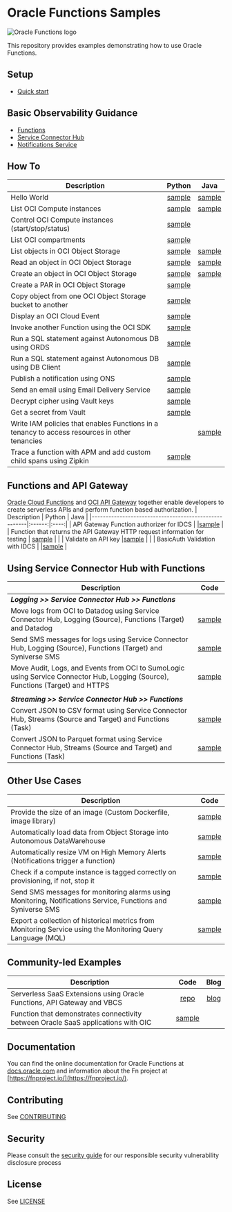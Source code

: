 # Oracle Functions Samples

![Oracle Functions logo](./images/FunctionsLogo_16x16.png)

This repository provides examples demonstrating how to use Oracle Functions.

## Setup
* [Quick start](https://docs.oracle.com/en-us/iaas/Content/Functions/Tasks/functionsquickstartguidestop.htm)

## Basic Observability Guidance
* [Functions](./samples/basic-observability/functions.md)
* [Service Connector Hub](./samples/basic-observability/service-connector-hub.md)
* [Notifications Service](./samples/basic-observability/notifications.md)

## How To
| Description                                          | Python | Java | 
|------------------------------------------------------|:------:|:----:|
| Hello World                                          |[sample](./samples/helloworld)|[sample](./samples/helloworld)|
| List OCI Compute instances                           |[sample](./samples/oci-list-instances-python)|[sample](./samples/oci-list-instances-java)|
| Control OCI Compute instances (start/stop/status)    |[sample](./samples/oci-compute-control-python)|
| List OCI compartments                                |[sample](./samples/oci-list-compartments-python)|
| List objects in OCI Object Storage                   |[sample](./samples/oci-objectstorage-list-objects-python)|[sample](./samples/oci-objectstorage-list-objects-java)|
| Read an object in OCI Object Storage                 |[sample](./samples/oci-objectstorage-get-object-python)|[sample](./samples/oci-objectstorage-get-object-java)|
| Create an object in OCI Object Storage               |[sample](./samples/oci-objectstorage-put-object-python)|[sample](./samples/oci-objectstorage-put-object-java)|
| Create a PAR in OCI Object Storage                   |[sample](./samples/oci-objectstorage-create-par-python)||
| Copy object from one OCI Object Storage bucket to another |[sample](./samples/oci-objectstorage-copy-objects-python)||
| Display an OCI Cloud Event                           |[sample](./samples/oci-event-display-python)|
| Invoke another Function using the OCI SDK            |[sample](./samples/oci-invoke-function-python)|||
| Run a SQL statement against Autonomous DB using ORDS | [sample](./samples/oci-adb-ords-runsql-python) | 
| Run a SQL statement against Autonomous DB using DB Client |[sample](./samples/oci-adb-client-runsql-python)|| 
| Publish a notification using ONS                     |[sample](./samples/oci-ons-publish-python)|
| Send an email using Email Delivery Service           |[sample](./samples/oci-email-send-python)|
| Decrypt cipher using Vault keys                      |[sample](./samples/oci-vault-decrypt-python)
| Get a secret from Vault                              |[sample](./samples/oci-vault-get-secret-python)|
| Write IAM policies that enables Functions in a tenancy to access resources in other tenancies ||[sample](./samples/oci-cross-tenancy-policies-java)
| Trace a function with APM and add custom child spans using Zipkin |[sample](./samples/trace-functions-with-apm)|

## Functions and API Gateway
[Oracle Cloud Functions](https://www.oracle.com/cloud-native/functions/) and [OCI API Gateway](https://www.oracle.com/api) together enable developers to create serverless APIs and perform function based authorization.
| Description                                          | Python | Java | 
|------------------------------------------------------|:------:|:----:|
| API Gateway Function authorizer for IDCS             | |[sample](./samples/oci-apigw-authorizer-idcs-java) |
| Function that returns the API Gateway HTTP request information for testing | [sample](./samples/oci-apigw-display-httprequest-info-python) | |
| Validate an API key   |[sample](./samples/oci-apigw-apikey-validation-python) | |
| BasicAuth Validation with IDCS | |[sample](./samples/oci-apigw-idcs-auth-basic) |


## Using Service Connector Hub with Functions
| Description                                          | Code |
|------------------------------------------------------|:------:|
| _**Logging >> Service Connector Hub >> Functions**_ | |
| Move logs from OCI to Datadog using Service Connector Hub, Logging (Source), Functions (Target) and Datadog | [sample](./samples/oci-logs-datadog) |
| Send SMS messages for logs using Service Connector Hub, Logging (Source), Functions (Target) and Syniverse SMS | [sample](./samples/oci-notification-syniverse) |
| Move Audit, Logs, and Events from OCI to SumoLogic using Service Connector Hub, Logging (Source), Functions (Target) and HTTPS | [sample](./samples/oci-serviceconnector-sumologic-python/) |
| | |
| _**Streaming >> Service Connector Hub >> Functions**_ | |
| Convert JSON to CSV format using Service Connector Hub, Streams (Source and Target) and Functions (Task) | [sample](./samples/oci-serviceconnector-streaming-json-to-csv-python) |
| Convert JSON to Parquet format using Service Connector Hub, Streams (Source and Target) and Functions (Task) | [sample](./samples/oci-serviceconnector-streaming-json-to-parquet-python) |


## Other Use Cases
| Description                                          | Code |
|------------------------------------------------------|:------:|
| Provide the size of an image (Custom Dockerfile, image library) | [sample](./samples/imagedims-python) |
| Automatically load data from Object Storage into Autonomous DataWarehouse | [sample](./samples/oci-load-file-into-adw-python) |
| Automatically resize VM on High Memory Alerts (Notifications trigger a function) | [sample](./samples/oci-ons-compute-shape-increase-python) |
| Check if a compute instance is tagged correctly on provisioning, if not, stop it | [sample](./samples/oci-stop-untagged-instance-python) |
| Send SMS messages for monitoring alarms using Monitoring, Notifications Service, Functions and Syniverse SMS | [sample](./samples/oci-notification-syniverse) |
| Export a collection of historical metrics from Monitoring Service using the Monitoring Query Language (MQL)  | [sample](./samples/oci-monitoring-metric-export-python) |


## Community-led Examples
| Description                                          | Code | Blog |
|------------------------------------------------------|:------:|:----:|
| Serverless SaaS Extensions using Oracle Functions, API Gateway and VBCS | [repo](https://github.com/oracle/cloud-asset-fusion-serverless-vbcs-sample) | [blog](https://www.ateam-oracle.com/the-cloud-native-approach-to-extending-your-saas-applications)
| Function that demonstrates connectivity between Oracle SaaS applications with OIC | [sample](./samples/oci-oic-hcm-object-upload)|

## Documentation

You can find the online documentation for Oracle Functions at [docs.oracle.com](https://docs.cloud.oracle.com/iaas/Content/Functions/Concepts/functionsoverview.htm) and information about the Fn project at [https://fnproject.io/](https://fnproject.io/).

## Contributing

See [CONTRIBUTING](./CONTRIBUTING.md)

## Security

Please consult the [security guide](./SECURITY.md) for our responsible security vulnerability disclosure process

## License

See [LICENSE](./LICENSE.txt)
